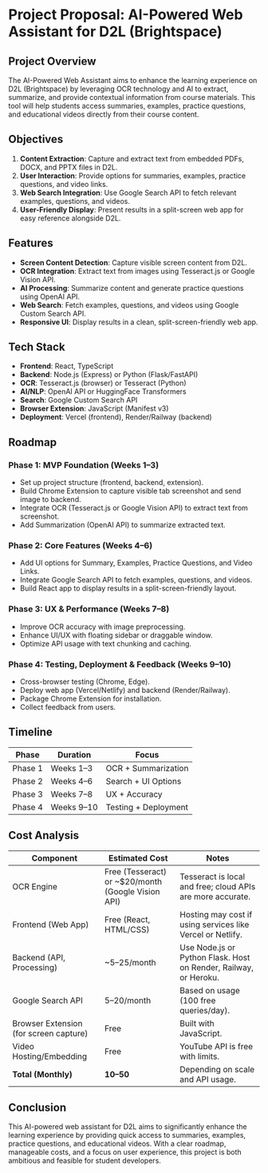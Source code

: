 
# Project Proposal: AI-Powered Web Assistant for D2L (Brightspace)

## Project Overview

The AI-Powered Web Assistant aims to enhance the learning experience on D2L (Brightspace) by leveraging OCR technology and AI to extract, summarize, and provide contextual information from course materials. This tool will help students access summaries, examples, practice questions, and educational videos directly from their course content.

## Objectives

1. **Content Extraction**: Capture and extract text from embedded PDFs, DOCX, and PPTX files in D2L.
2. **User Interaction**: Provide options for summaries, examples, practice questions, and video links.
3. **Web Search Integration**: Use Google Search API to fetch relevant examples, questions, and videos.
4. **User-Friendly Display**: Present results in a split-screen web app for easy reference alongside D2L.

## Features

- **Screen Content Detection**: Capture visible screen content from D2L.
- **OCR Integration**: Extract text from images using Tesseract.js or Google Vision API.
- **AI Processing**: Summarize content and generate practice questions using OpenAI API.
- **Web Search**: Fetch examples, questions, and videos using Google Custom Search API.
- **Responsive UI**: Display results in a clean, split-screen-friendly web app.

## Tech Stack

- **Frontend**: React, TypeScript
- **Backend**: Node.js (Express) or Python (Flask/FastAPI)
- **OCR**: Tesseract.js (browser) or Tesseract (Python)
- **AI/NLP**: OpenAI API or HuggingFace Transformers
- **Search**: Google Custom Search API
- **Browser Extension**: JavaScript (Manifest v3)
- **Deployment**: Vercel (frontend), Render/Railway (backend)

## Roadmap

### Phase 1: MVP Foundation (Weeks 1–3)
- Set up project structure (frontend, backend, extension).
- Build Chrome Extension to capture visible tab screenshot and send image to backend.
- Integrate OCR (Tesseract.js or Google Vision API) to extract text from screenshot.
- Add Summarization (OpenAI API) to summarize extracted text.

### Phase 2: Core Features (Weeks 4–6)
- Add UI options for Summary, Examples, Practice Questions, and Video Links.
- Integrate Google Search API to fetch examples, questions, and videos.
- Build React app to display results in a split-screen-friendly layout.

### Phase 3: UX & Performance (Weeks 7–8)
- Improve OCR accuracy with image preprocessing.
- Enhance UI/UX with floating sidebar or draggable window.
- Optimize API usage with text chunking and caching.

### Phase 4: Testing, Deployment & Feedback (Weeks 9–10)
- Cross-browser testing (Chrome, Edge).
- Deploy web app (Vercel/Netlify) and backend (Render/Railway).
- Package Chrome Extension for installation.
- Collect feedback from users.

## Timeline

| Phase | Duration | Focus |
|-------|----------|-------|
| Phase 1 | Weeks 1–3 | OCR + Summarization |
| Phase 2 | Weeks 4–6 | Search + UI Options |
| Phase 3 | Weeks 7–8 | UX + Accuracy |
| Phase 4 | Weeks 9–10 | Testing + Deployment |

## Cost Analysis

| Component | Estimated Cost | Notes |
|-----------|----------------|-------|
| OCR Engine | Free (Tesseract) or ~$20/month (Google Vision API) | Tesseract is local and free; cloud APIs are more accurate. |
| Frontend (Web App) | Free (React, HTML/CSS) | Hosting may cost if using services like Vercel or Netlify. |
| Backend (API, Processing) | ~$5–$25/month | Use Node.js or Python Flask. Host on Render, Railway, or Heroku. |
| Google Search API | $5–$20/month | Based on usage (100 free queries/day). |
| Browser Extension (for screen capture) | Free | Built with JavaScript. |
| Video Hosting/Embedding | Free | YouTube API is free with limits. |
| **Total (Monthly)** | **$10–$50** | Depending on scale and API usage. |

## Conclusion

This AI-powered web assistant for D2L aims to significantly enhance the learning experience by providing quick access to summaries, examples, practice questions, and educational videos. With a clear roadmap, manageable costs, and a focus on user experience, this project is both ambitious and feasible for student developers.

